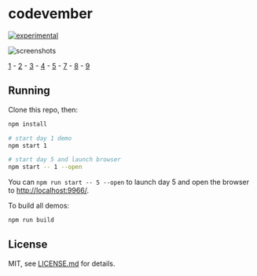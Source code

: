 # codevember

[![experimental](http://badges.github.io/stability-badges/dist/experimental.svg)](http://github.com/badges/stability-badges)

![screenshots](http://i.imgur.com/xbWC5zm.png)

[1](http://mattdesl.github.io/codevember/1.html) - 
[2](http://mattdesl.github.io/codevember/2.html) - 
[3](http://mattdesl.github.io/codevember/3.html) - 
[4](http://glslb.in/s/dadc0eb1) - 
[5](http://mattdesl.github.io/codevember/5.html) - 
[7](http://mattdesl.github.io/codevember/7.html) - 
[8](http://mattdesl.github.io/codevember/8.html) - 
[9](http://mattdesl.github.io/codevember/9.html)

## Running

Clone this repo, then:

```sh
npm install

# start day 1 demo
npm start 1

# start day 5 and launch browser
npm start -- 1 --open
```

You can `npm run start -- 5 --open` to launch day 5 and open the browser to [http://localhost:9966/](http://localhost:9966/).

To build all demos:

```sh
npm run build
```

## License

MIT, see [LICENSE.md](http://github.com/mattdesl/codevember/blob/master/LICENSE.md) for details.
